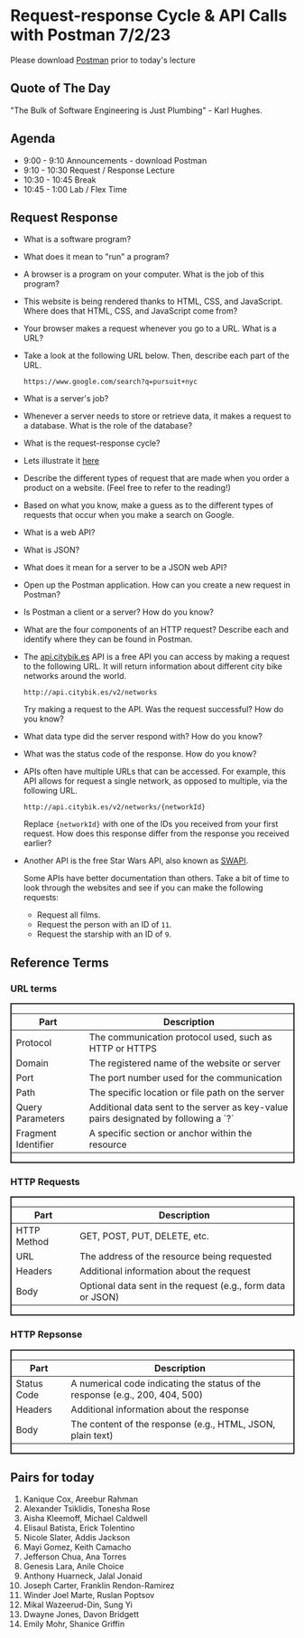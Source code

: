 # Request-response Cycle & API Calls with Postman 7/2/23
Please download [Postman](https://www.postman.com/downloads/) prior to today's lecture

## Quote of The Day
"The Bulk of Software Engineering is Just Plumbing" - Karl Hughes.


    
## Agenda
* 9:00 - 9:10  Announcements - download Postman
* 9:10 - 10:30 Request / Response Lecture
* 10:30 - 10:45 Break 
* 10:45 - 1:00 Lab / Flex Time
## Request Response 

- What is a software program?

- What does it mean to "run" a program?

- A browser is a program on your computer. What is the job of this program?

- This website is being rendered thanks to HTML, CSS, and JavaScript. Where does that HTML, CSS, and JavaScript come from?

- Your browser makes a request whenever you go to a URL. What is a URL?

- Take a look at the following URL below. Then, describe each part of the URL.

  ```
  https://www.google.com/search?q=pursuit+nyc
  ```

- What is a server's job?

- Whenever a server needs to store or retrieve data, it makes a request to a database. What is the role of the database?

- What is the request-response cycle?

-  Lets illustrate it [here](https://miro.com/app/board/uXjVOmBz3K4=/)

- Describe the different types of request that are made when you order a product on a website. (Feel free to refer to the reading!)

- Based on what you know, make a guess as to the different types of requests that occur when you make a search on Google.

- What is a web API?

- What is JSON?

- What does it mean for a server to be a JSON web API?

- Open up the Postman application. How can you create a new request in Postman?

- Is Postman a client or a server? How do you know?

- What are the four components of an HTTP request? Describe each and identify where they can be found in Postman.

- The [api.citybik.es](http://api.citybik.es/v2/) API is a free API you can access by making a request to the following URL. It will return information about different city bike networks around the world.

  ```
  http://api.citybik.es/v2/networks
  ```

  Try making a request to the API. Was the request successful? How do you know?

- What data type did the server respond with? How do you know?

- What was the status code of the response. How do you know?

- APIs often have multiple URLs that can be accessed. For example, this API allows for request a single network, as opposed to multiple, via the following URL.

  ```
  http://api.citybik.es/v2/networks/{networkId}
  ```

  Replace `{networkId}` with one of the IDs you received from your first request. How does this response differ from the response you received earlier?

- Another API is the free Star Wars API, also known as [SWAPI](https://www.swapi.tech/).

  Some APIs have better documentation than others. Take a bit of time to look through the websites and see if you can make the following requests:

  - Request all films.
  - Request the person with an ID of `11`.
  - Request the starship with an ID of `9`.
## Reference Terms

### URL terms
<div style="display: flex; border: 2px solid;">
  <table>
    <thead>
      <tr>
        <th>Part</th>
        <th>Description</th>
      </tr>
    </thead>
    <tbody>
      <tr>
        <td>Protocol</td>
        <td>The communication protocol used, such as HTTP or HTTPS</td>
      </tr>
      <tr>
        <td>Domain</td>
        <td>The registered name of the website or server</td>
      </tr>
      <tr>
        <td>Port</td>
        <td>The port number used for the communication</td>
      </tr>
      <tr>
        <td>Path</td>
        <td>The specific location or file path on the server</td>
      </tr>
      <tr>
        <td>Query Parameters</td>
        <td>Additional data sent to the server as key-value pairs designated by following a `?`</td>
      </tr>
      <tr>
        <td>Fragment Identifier</td>
        <td>A specific section or anchor within the resource</td>
      </tr>
    </tbody>
  </table>
</div>

### HTTP Requests
<div style="display: flex; border: 2px solid;">
  <table>
    <thead>
      <tr>
        <th>Part</th>
        <th>Description</th>
      </tr>
    </thead>
    <tbody>
      <tr>
        <td>HTTP Method</td>
        <td>GET, POST, PUT, DELETE, etc.</td>
      </tr>
      <tr>
        <td>URL</td>
        <td>The address of the resource being requested</td>
      </tr>
      <tr>
        <td>Headers</td>
        <td>Additional information about the request</td>
      </tr>
      <tr>
        <td>Body</td>
        <td>Optional data sent in the request (e.g., form data or JSON)</td>
      </tr>
    </tbody>
  </table>
</div>

### HTTP Repsonse 
<div style="display: flex; border: 2px solid;">
  <table>
    <thead>
      <tr>
        <th>Part</th>
        <th>Description</th>
      </tr>
    </thead>
    <tbody>
      <tr>
        <td>Status Code</td>
        <td>A numerical code indicating the status of the response (e.g., 200, 404, 500)</td>
      </tr>
      <tr>
        <td>Headers</td>
        <td>Additional information about the response</td>
      </tr>
      <tr>
        <td>Body</td>
        <td>The content of the response (e.g., HTML, JSON, plain text)</td>
      </tr>
    </tbody>
  </table>
</div>


## Pairs for today
1. Kanique Cox, Areebur Rahman
2. Alexander Tsiklidis, Tonesha Rose
3. Aisha Kleemoff, Michael Caldwell
4. Elisaul Batista, Erick Tolentino
5. Nicole Slater, Addis Jackson
6. Mayi Gomez, Keith Camacho
7. Jefferson Chua, Ana Torres
8. Genesis Lara, Anile Choice
9. Anthony Huarneck, Jalal Jonaid
10. Joseph Carter, Franklin Rendon-Ramirez
11. Winder Joel Marte, Ruslan Poptsov
12. Mikal Wazeerud-Din, Sung Yi
13. Dwayne Jones, Davon Bridgett
14. Emily Mohr, Shanice Griffin
